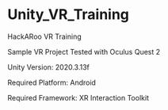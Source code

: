 # Unity_VR_Training
HackARoo VR Training

Sample VR Project Tested with Oculus Quest 2

Unity Version: 2020.3.13f

Required Platform: Android

Required Framework: XR Interaction Toolkit

